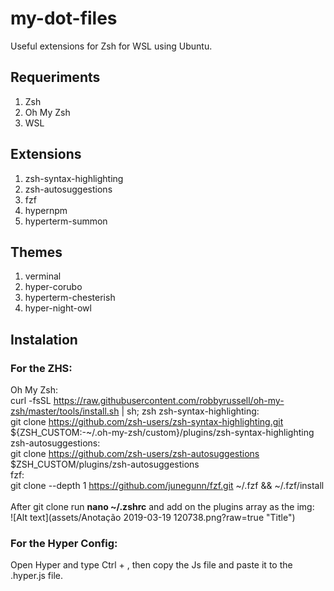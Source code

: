 # my-dot-files

Useful extensions for Zsh for WSL using Ubuntu.

## Requeriments
<ol>
<li>Zsh</li>
<li>Oh My Zsh</li>
<li>WSL</li>
</ol>
 
## Extensions
<ol>
<li>zsh-syntax-highlighting</li>
<li>zsh-autosuggestions</li>
<li>fzf</li>
<li>hypernpm</li>
<li>hyperterm-summon</li> 
</ol>
 
 ## Themes
<ol>
<li>verminal</li>
<li>hyper-corubo</li>
<li>hyperterm-chesterish</li>
<li>hyper-night-owl</li>
</ol>

## Instalation
### For the ZHS:</br>
Oh My Zsh:</br>
curl -fsSL https://raw.githubusercontent.com/robbyrussell/oh-my-zsh/master/tools/install.sh | sh; zsh
zsh-syntax-highlighting:<br/>
git clone https://github.com/zsh-users/zsh-syntax-highlighting.git ${ZSH_CUSTOM:-~/.oh-my-zsh/custom}/plugins/zsh-syntax-highlighting <br/>
zsh-autosuggestions:<br/>
git clone https://github.com/zsh-users/zsh-autosuggestions $ZSH_CUSTOM/plugins/zsh-autosuggestions<br/>
fzf:<br/>
git clone --depth 1 https://github.com/junegunn/fzf.git ~/.fzf && ~/.fzf/install
<br/>
<br/>
After git clone run **nano ~/.zshrc**  and add on the plugins array as the img:</br>
![Alt text](assets/Anotação 2019-03-19 120738.png?raw=true "Title")
### For the Hyper Config:<br/>
Open Hyper and type Ctrl + , then
copy the Js file and paste it to the .hyper.js file.


